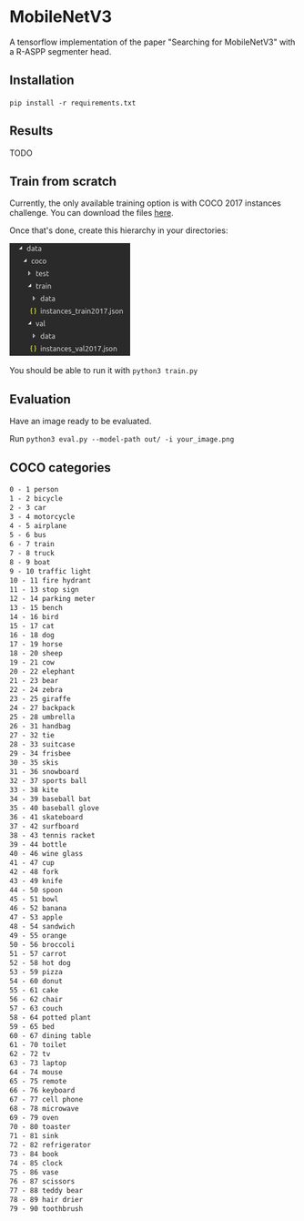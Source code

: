 # MobileNetV3

A tensorflow implementation of the paper "Searching for MobileNetV3" with a R-ASPP segmenter head.

## Installation

`pip install -r requirements.txt`

## Results

TODO

## Train from scratch

Currently, the only available training option is with COCO 2017 instances challenge. You can download the files [here](http://cocodataset.org/#download).

Once that's done, create this hierarchy in your directories:

![Directories](images/directories.png)

You should be able to run it with `python3 train.py`

## Evaluation

Have an image ready to be evaluated.

Run `python3 eval.py --model-path out/ -i your_image.png`

## COCO categories

```
0 - 1 person
1 - 2 bicycle
2 - 3 car
3 - 4 motorcycle
4 - 5 airplane
5 - 6 bus
6 - 7 train
7 - 8 truck
8 - 9 boat
9 - 10 traffic light
10 - 11 fire hydrant
11 - 13 stop sign
12 - 14 parking meter
13 - 15 bench
14 - 16 bird
15 - 17 cat
16 - 18 dog
17 - 19 horse
18 - 20 sheep
19 - 21 cow
20 - 22 elephant
21 - 23 bear
22 - 24 zebra
23 - 25 giraffe
24 - 27 backpack
25 - 28 umbrella
26 - 31 handbag
27 - 32 tie
28 - 33 suitcase
29 - 34 frisbee
30 - 35 skis
31 - 36 snowboard
32 - 37 sports ball
33 - 38 kite
34 - 39 baseball bat
35 - 40 baseball glove
36 - 41 skateboard
37 - 42 surfboard
38 - 43 tennis racket
39 - 44 bottle
40 - 46 wine glass
41 - 47 cup
42 - 48 fork
43 - 49 knife
44 - 50 spoon
45 - 51 bowl
46 - 52 banana
47 - 53 apple
48 - 54 sandwich
49 - 55 orange
50 - 56 broccoli
51 - 57 carrot
52 - 58 hot dog
53 - 59 pizza
54 - 60 donut
55 - 61 cake
56 - 62 chair
57 - 63 couch
58 - 64 potted plant
59 - 65 bed
60 - 67 dining table
61 - 70 toilet
62 - 72 tv
63 - 73 laptop
64 - 74 mouse
65 - 75 remote
66 - 76 keyboard
67 - 77 cell phone
68 - 78 microwave
69 - 79 oven
70 - 80 toaster
71 - 81 sink
72 - 82 refrigerator
73 - 84 book
74 - 85 clock
75 - 86 vase
76 - 87 scissors
77 - 88 teddy bear
78 - 89 hair drier
79 - 90 toothbrush
```